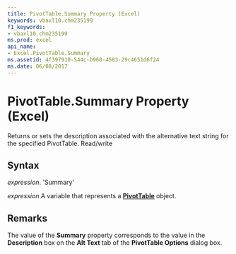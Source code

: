 ```yaml
---
title: PivotTable.Summary Property (Excel)
keywords: vbaxl10.chm235199
f1_keywords:
- vbaxl10.chm235199
ms.prod: excel
api_name:
- Excel.PivotTable.Summary
ms.assetid: 4f397910-544c-b960-4583-29c4651d6f24
ms.date: 06/08/2017
---
```



# PivotTable.Summary Property (Excel)

Returns or sets the description associated with the alternative text string for the specified PivotTable. Read/write


## Syntax

 _expression_. 'Summary'

 _expression_ A variable that represents a **[PivotTable](Excel.PivotTable.md)** object.


## Remarks

The value of the  **Summary** property corresponds to the value in the **Description** box on the **Alt Text** tab of the **PivotTable Options** dialog box.


